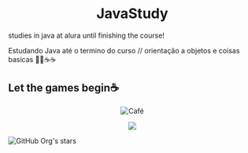 <h1 align="center"> JavaStudy </h1>
studies in java at alura until finishing the course!

Estudando Java até o termino do curso // orientação a objetos e coisas basicas 🚀🚀☕☕

## Let the games begin☕



<p align="center">
  <img src="https://i.pinimg.com/originals/d0/63/09/d063096ba4e07795c1bdf98572cb79a8.gif" alt="Café">
</p>

<p align="center"><img src="http://img.shields.io/static/v1?label=STATUS&message=EM%20ESTUDO&color=GREEN&style=for-the-badge"/></p>


![GitHub Org's stars](https://img.shields.io/github/stars/matheusbwv?style=social)

